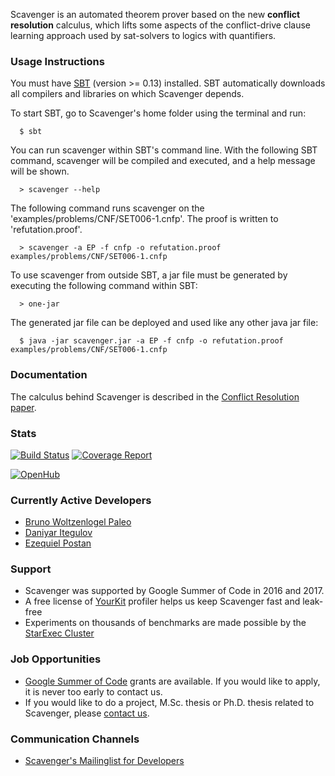 Scavenger is an automated theorem prover based on 
the new **conflict resolution** calculus,
which lifts some aspects of the 
conflict-drive clause learning approach 
used by sat-solvers to logics with quantifiers. 


### Usage Instructions

You must have [SBT](http://www.scala-sbt.org/release/docs/Getting-Started/Setup.html) (version >= 0.13) installed. SBT automatically downloads all compilers and libraries on which Scavenger depends.

To start SBT, go to Scavenger's home folder using the terminal and run:

```
  $ sbt
```

You can run scavenger within SBT's command line. With the following SBT command, scavenger will be compiled and executed, and a help message will be shown.

```  
  > scavenger --help
```

The following command runs scavenger on the 'examples/problems/CNF/SET006-1.cnfp'. The proof is written to 'refutation.proof'.
  

```
  > scavenger -a EP -f cnfp -o refutation.proof examples/problems/CNF/SET006-1.cnfp
```

To use scavenger from outside SBT, a jar file must be generated by executing the following command within SBT:

```
  > one-jar
```

The generated jar file can be deployed and used like any other java jar file:

```
  $ java -jar scavenger.jar -a EP -f cnfp -o refutation.proof examples/problems/CNF/SET006-1.cnfp
```


### Documentation

The calculus behind Scavenger is described in the [Conflict Resolution paper](https://arxiv.org/abs/1602.04568).



### Stats

[![Build Status](https://gitlab.com/AOSSIE/Scavenger/badges/develop/build.svg)](https://gitlab.com/AOSSIE/Scavenger/commits/develop)
[![Coverage Report](https://gitlab.com/AOSSIE/Scavenger/badges/develop/coverage.svg)](https://gitlab.com/AOSSIE/Scavenger/commits/develop)

[![OpenHub](https://www.ohloh.net/p/ScavengerProver/widgets/project_partner_badge.gif)](https://www.openhub.net/p/ScavengerProver)


### Currently Active Developers

 * [Bruno Woltzenlogel Paleo](https://github.com/Ceilican/)
 * [Daniyar Itegulov](https://github.com/itegulov)
 * [Ezequiel Postan](https://github.com/EzequielPostan)

### Support
 
 * Scavenger was supported by Google Summer of Code in 2016 and 2017.
 * A free license of [YourKit](http://www.yourkit.com/) profiler helps us keep Scavenger fast and leak-free
 * Experiments on thousands of benchmarks are made possible by the [StarExec Cluster](https://www.starexec.org)

### Job Opportunities

 * [Google Summer of Code](http://www.aossie.org) grants are available. If you would like to apply, it is never too early to contact us. 
 * If you would like to do a project, M.Sc. thesis or Ph.D. thesis related to Scavenger, please [contact us](mailto:bruno.wp@gmail.com).


### Communication Channels

 * [Scavenger's Mailinglist for Developers](https://groups.google.com/forum/?fromgroups#!forum/skeptik-dev)

